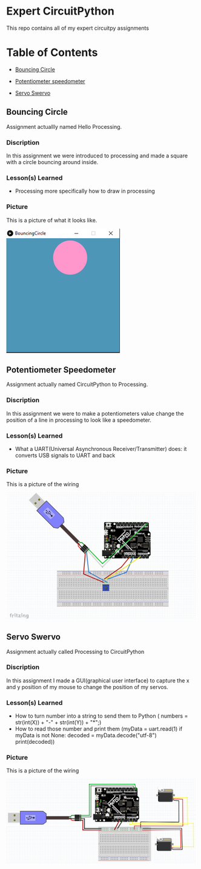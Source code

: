 # Expert CircuitPython
This repo contains all of my expert circuitpy assignments

# Table of Contents
* [Bouncing Circle](#Bouncing-Circle)

* [Potentiometer speedometer](#Poteniometer-Speedometer)

* [Servo Swervo](#Servo-Swervo)

## Bouncing Circle

Assignment actuallly named Hello Processing.

### Discription

In this assignment we were introduced to processing and made a square with a circle bouncing around inside. 

### Lesson(s) Learned
* Processing more specifically how to draw in processing

### Picture
This is a picture of what it looks like.

<img src="Media/BouncingCircle.PNG" width="300">

## Potentiometer Speedometer

Assignment actually named CircuitPython to Processing.

### Discription

In this assignment we were to make a potentiometers value change the position of a line in processing to look like a speedometer. 

### Lesson(s) Learned

* What a UART(Universal Asynchronous Receiver/Transmitter) does: it converts USB signals to UART and back 

### Picture
This is a picture of the wiring

<img src="Media/CircuitPyToProcessing.PNG" width="500">

## Servo Swervo

Assignment actually called Processing to CircuitPython

### Discription 

In this assignment I made a GUI(graphical user interface) to capture the x and y position of my mouse to change the position of my 
servos. 

### Lesson(s) Learned
* How to turn number into a string to send them to Python ( numbers = str(int(X)) + "-" + str(int(Y)) + "*";)
* How to read those number and print them (myData = uart.read(1)
    if myData is not None:
        decoded = myData.decode("utf-8")
        print(decoded))

### Picture


This is a picture of the wiring

<img src="Media/ProcessingToCircuitPy.PNG" width="500">

